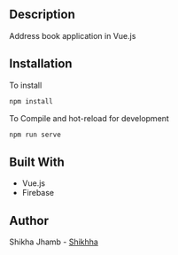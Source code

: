 ## Description

Address book application in Vue.js

## Installation

To install

```bash
npm install
```

To Compile and hot-reload for development

```bash
npm run serve
```

## Built With

- Vue.js
- Firebase

## Author

Shikha Jhamb - [Shikhha](https://github.com/Shikhha)

